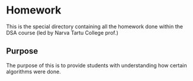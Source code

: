 # Homework

This is the special directory containing all the homework done within the DSA course (led by Narva Tartu College prof.)

## Purpose

The purpose of this is to provide students with understanding how certain algorithms were done.